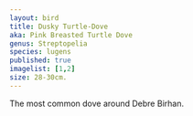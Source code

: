 ```yaml
---
layout: bird
title: Dusky Turtle-Dove
aka: Pink Breasted Turtle Dove
genus: Streptopelia
species: lugens
published: true
imagelist: [1,2]
size: 28-30cm.
---
```


The most common dove around Debre Birhan.

